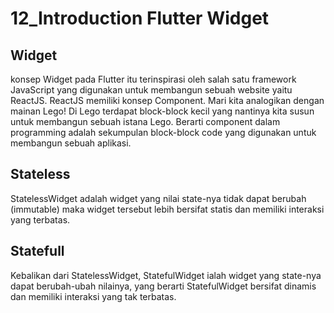 # 12_Introduction Flutter Widget

## Widget

konsep Widget pada Flutter itu terinspirasi oleh salah satu framework JavaScript yang digunakan
untuk membangun sebuah website yaitu ReactJS. ReactJS memiliki konsep Component. Mari kita
analogikan dengan mainan Lego! Di Lego terdapat block-block kecil yang nantinya kita susun untuk
membangun sebuah istana Lego. Berarti component dalam programming adalah sekumpulan block-block code
yang digunakan untuk membangun sebuah aplikasi.

## Stateless

StatelessWidget adalah widget yang nilai state-nya tidak dapat berubah (immutable) maka widget
tersebut lebih bersifat statis dan memiliki interaksi yang terbatas.

## Statefull

Kebalikan dari StatelessWidget, StatefulWidget ialah widget yang state-nya dapat berubah-ubah
nilainya, yang berarti StatefulWidget bersifat dinamis dan memiliki interaksi yang tak terbatas.